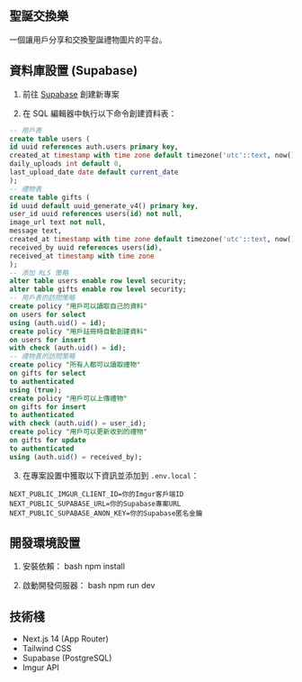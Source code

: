 ## 聖誕交換樂

一個讓用戶分享和交換聖誕禮物圖片的平台。

## 資料庫設置 (Supabase)

1. 前往 [Supabase](https://supabase.com) 創建新專案

2. 在 SQL 編輯器中執行以下命令創建資料表：

```sql
-- 用戶表
create table users (
id uuid references auth.users primary key,
created_at timestamp with time zone default timezone('utc'::text, now()) not null,
daily_uploads int default 0,
last_upload_date date default current_date
);
-- 禮物表
create table gifts (
id uuid default uuid_generate_v4() primary key,
user_id uuid references users(id) not null,
image_url text not null,
message text,
created_at timestamp with time zone default timezone('utc'::text, now()) not null,
received_by uuid references users(id),
received_at timestamp with time zone
);
-- 添加 RLS 策略
alter table users enable row level security;
alter table gifts enable row level security;
-- 用戶表的訪問策略
create policy "用戶可以讀取自己的資料"
on users for select
using (auth.uid() = id);
create policy "用戶註冊時自動創建資料"
on users for insert
with check (auth.uid() = id);
-- 禮物表的訪問策略
create policy "所有人都可以讀取禮物"
on gifts for select
to authenticated
using (true);
create policy "用戶可以上傳禮物"
on gifts for insert
to authenticated
with check (auth.uid() = user_id);
create policy "用戶可以更新收到的禮物"
on gifts for update
to authenticated
using (auth.uid() = received_by);
```

3. 在專案設置中獲取以下資訊並添加到 `.env.local`：

```
NEXT_PUBLIC_IMGUR_CLIENT_ID=你的Imgur客戶端ID
NEXT_PUBLIC_SUPABASE_URL=你的Supabase專案URL
NEXT_PUBLIC_SUPABASE_ANON_KEY=你的Supabase匿名金鑰
```

## 開發環境設置

1. 安裝依賴：
bash
npm install

2. 啟動開發伺服器：
bash
npm run dev


## 技術棧

- Next.js 14 (App Router)
- Tailwind CSS
- Supabase (PostgreSQL)
- Imgur API